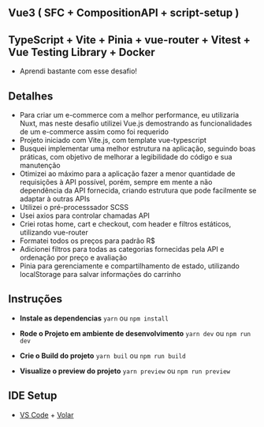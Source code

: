 ## Vue3 ( SFC + CompositionAPI + script-setup )
## TypeScript + Vite + Pinia + vue-router + Vitest + Vue Testing Library + Docker
- Aprendi bastante com esse desafio!

## Detalhes
- Para criar um e-commerce com a melhor performance, eu utilizaria Nuxt, mas neste desafio utilizei Vue.js demostrando as funcionalidades de um e-commerce assim como foi requerido
- Projeto iniciado com Vite.js, com template vue-typescript
- Busquei implementar uma melhor estrutura na aplicação, seguindo boas práticas, com objetivo de melhorar a legibilidade do código e sua manutenção
- Otimizei ao máximo para a aplicação fazer a menor quantidade de requisições à API possível, porém, sempre em mente a não dependência da API fornecida, criando estrutura que pode facilmente se adaptar à outras APIs
- Utilizei o pré-processsador SCSS
- Usei axios para controlar chamadas API
- Criei rotas home, cart e checkout, com header e filtros estáticos, utilizando vue-router
- Formatei todos os preços para padrão R$
- Adicionei filtros para todas as categorias fornecidas pela API e ordenação por preço e avaliação 
- Pinia para gerenciamente e compartilhamento de estado, utilizando localStorage para salvar informações do carrinho

## Instruções
- **Instale as dependencias**
  `yarn` ou `npm install`

- **Rode o Projeto em ambiente de desenvolvimento**
  `yarn dev` ou `npm run dev`

- **Crie o Build do projeto**
  `yarn buil` ou `npm run build`

- **Visualize o preview do projeto**
  `yarn preview` ou `npm run preview`

## IDE Setup
- [VS Code](https://code.visualstudio.com/) + [Volar](https://marketplace.visualstudio.com/items?itemName=Vue.volar)